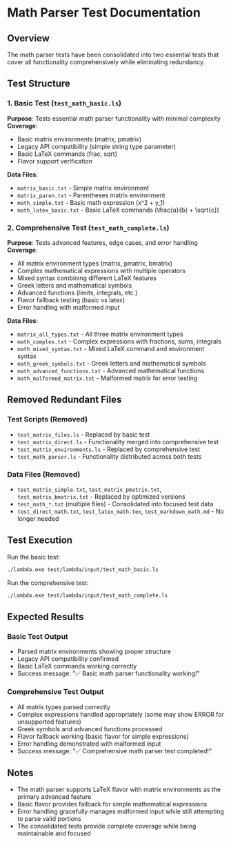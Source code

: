 # Math Parser Test Documentation

## Overview
The math parser tests have been consolidated into two essential tests that cover all functionality comprehensively while eliminating redundancy.

## Test Structure

### 1. Basic Test (`test_math_basic.ls`)
**Purpose**: Tests essential math parser functionality with minimal complexity
**Coverage**:
- Basic matrix environments (matrix, pmatrix)
- Legacy API compatibility (simple string type parameter)
- Basic LaTeX commands (frac, sqrt)
- Flavor support verification

**Data Files**:
- `matrix_basic.txt` - Simple matrix environment
- `matrix_paren.txt` - Parentheses matrix environment  
- `math_simple.txt` - Basic math expression (x^2 + y_1)
- `math_latex_basic.txt` - Basic LaTeX commands (\frac{a}{b} + \sqrt{c})

### 2. Comprehensive Test (`test_math_complete.ls`)
**Purpose**: Tests advanced features, edge cases, and error handling
**Coverage**:
- All matrix environment types (matrix, pmatrix, bmatrix)
- Complex mathematical expressions with multiple operators
- Mixed syntax combining different LaTeX features
- Greek letters and mathematical symbols
- Advanced functions (limits, integrals, etc.)
- Flavor fallback testing (basic vs latex)
- Error handling with malformed input

**Data Files**:
- `matrix_all_types.txt` - All three matrix environment types
- `math_complex.txt` - Complex expressions with fractions, sums, integrals
- `math_mixed_syntax.txt` - Mixed LaTeX command and environment syntax
- `math_greek_symbols.txt` - Greek letters and mathematical symbols
- `math_advanced_functions.txt` - Advanced mathematical functions
- `math_malformed_matrix.txt` - Malformed matrix for error testing

## Removed Redundant Files

### Test Scripts (Removed)
- `test_matrix_files.ls` - Replaced by basic test
- `test_matrix_direct.ls` - Functionality merged into comprehensive test
- `test_matrix_environments.ls` - Replaced by comprehensive test
- `test_math_parser.ls` - Functionality distributed across both tests

### Data Files (Removed)
- `test_matrix_simple.txt`, `test_matrix_pmatrix.txt`, `test_matrix_bmatrix.txt` - Replaced by optimized versions
- `test_math_*.txt` (multiple files) - Consolidated into focused test data
- `test_direct_math.txt`, `test_latex_math.tex`, `test_markdown_math.md` - No longer needed

## Test Execution

Run the basic test:
```bash
./lambda.exe test/lambda/input/test_math_basic.ls
```

Run the comprehensive test:
```bash
./lambda.exe test/lambda/input/test_math_complete.ls
```

## Expected Results

### Basic Test Output
- Parsed matrix environments showing proper structure
- Legacy API compatibility confirmed
- Basic LaTeX commands working correctly
- Success message: "✅ Basic math parser functionality working!"

### Comprehensive Test Output  
- All matrix types parsed correctly
- Complex expressions handled appropriately (some may show ERROR for unsupported features)
- Greek symbols and advanced functions processed
- Flavor fallback working (basic flavor for simple expressions)
- Error handling demonstrated with malformed input
- Success message: "✅ Comprehensive math parser test completed!"

## Notes
- The math parser supports LaTeX flavor with matrix environments as the primary advanced feature
- Basic flavor provides fallback for simple mathematical expressions
- Error handling gracefully manages malformed input while still attempting to parse valid portions
- The consolidated tests provide complete coverage while being maintainable and focused
